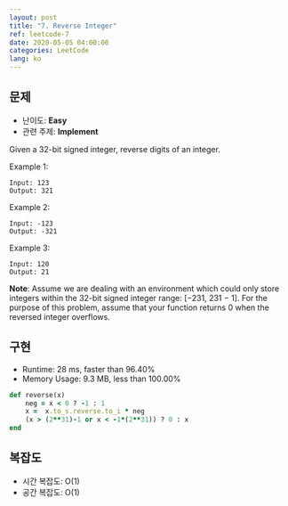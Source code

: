 ```yaml
---
layout: post
title: "7. Reverse Integer"
ref: leetcode-7
date: 2020-05-05 04:00:00
categories: LeetCode
lang: ko
---
```


## 문제
- 난이도: **Easy**
- 관련 주제: **Implement**

Given a 32-bit signed integer, reverse digits of an integer.

Example 1:
```
Input: 123
Output: 321
```
Example 2:
```
Input: -123
Output: -321
```
Example 3:
```
Input: 120
Output: 21
```

**Note**:
Assume we are dealing with an environment which could only store integers within the 32-bit signed integer range: [−231,  231 − 1]. For the purpose of this problem, assume that your function returns 0 when the reversed integer overflows.

<div class="divider"></div>

## 구현
- Runtime: 28 ms, faster than 96.40%
- Memory Usage: 9.3 MB, less than 100.00%

```rb
def reverse(x)
    neg = x < 0 ? -1 : 1
    x =  x.to_s.reverse.to_i * neg
    (x > (2**31)-1 or x < -1*(2**31)) ? 0 : x
end
```

<div class="divider"></div>

## 복잡도
- 시간 복잡도: O(1)
- 공간 복잡도: O(1)
